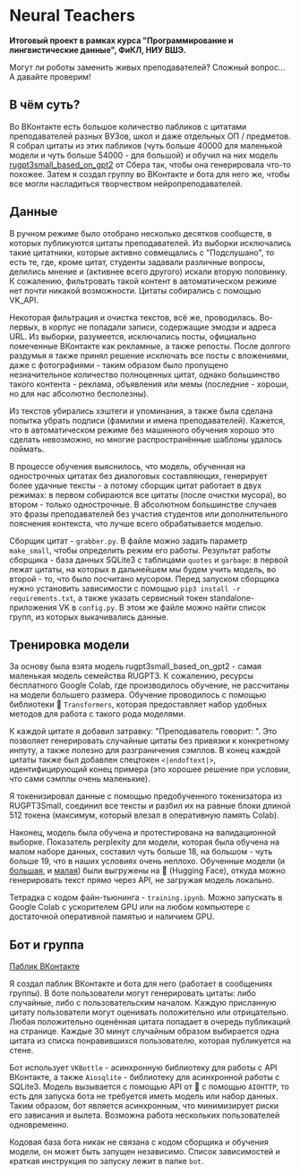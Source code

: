 # Neural Teachers

**Итоговый проект в рамках курса "Программирование и лингвистические данные", ФиКЛ, НИУ ВШЭ.**

Могут ли роботы заменить живых преподавателей? Сложный вопрос... А давайте проверим!

## В чём суть?

Во ВКонтакте есть большое количество пабликов с цитатами преподавателей разных ВУЗов, школ и даже отдельных ОП / предметов. Я собрал цитаты из этих пабликов (чуть больше 40000 для маленькой модели и чуть больше 54000 - для большой) и обучил на них модель [rugpt3small_based_on_gpt2](https://huggingface.co/sberbank-ai/rugpt3small_based_on_gpt2) от Сбера так, чтобы она генерировала что-то похожее. Затем я создал группу во ВКонтакте и бота для него же, чтобы все могли насладиться творчеством нейропреподавателей.

## Данные

В ручном режиме было отобрано несколько десятков сообществ, в которых публикуются цитаты преподавателей. Из выборки исключались такие цитатники, которые активно совмещались с "Подслушано", то есть те, где, кроме цитат, студенты задавали различные вопросы, делились мнение и (активнее всего другого) искали вторую половинку. К сожалению, фильтровать такой контент в автоматическом режиме нет почти никакой возможности. Цитаты собирались с помощью VK_API.

Некоторая фильтрация и очистка текстов, всё же, проводилась. Во-первых, в корпус не попадали записи, содержащие эмодзи и адреса URL. Из выборки, разумеется, исключались посты, официально помеченные ВКонтакте как рекламные, а также репосты. После долгого раздумья я также принял решение исключать все посты с вложениями, даже с фотографиями - таким образом было пропущено незначительное количество полноценных цитат, однако большинство такого контента - реклама, объявления или мемы (последние - хороши, но для нас абсолютно бесполезны).

Из текстов убирались хэштеги и упоминания, а также была сделана попытка убрать подписи (фамилии и имена преподавателей). Кажется, что в автоматическом режиме без машинного обучения хорошо это сделать невозможно, но многие распространённые шаблоны удалось поймать.

В процессе обучения выяснилось, что модель, обученная на однострочных цитатах без диалоговых составляющих, генерирует более удачные тексты - а потому сборщик цитат работает в двух режимах: в первом собираются все цитаты (после очистки мусора), во втором - только однострочные. В абсолютном большинстве случаев это фразы преподавателей без участия студентов или дополнительного пояснения контекста, что лучше всего обрабатывается моделью.

Сборщик цитат - `grabber.py`. В файле можно задать параметр `make_small`, чтобы определить режим его работы. Результат работы сборщика - база данных SQLite3 с таблицами `quotes` и `garbage`: в первой лежат цитаты, на которых в дальнейшем мы будем учить модель, во второй - то, что было посчитано мусором. Перед запуском сборщика нужно установить зависимости с помощью `pip3 install -r requirements.txt`, а также указать сервисный токен standalone-приложения VK в `config.py`. В этом же файле можно найти список групп, из которых выкачивались данные.

## Тренировка модели

За основу была взята модель rugpt3small_based_on_gpt2 - самая маленькая модель семейства RUGPT3. К сожалению, ресурсы бесплатного Google Colab, где производилось обучение, не рассчитаны на модели большего размера. Обучение проводилось с помощью библиотеки 🤗 `Transformers`, которая предоставляет набор удобных методов для работа с такого рода моделями.

К каждой цитате я добавил затравку: "Преподаватель говорит: ". Это позволяет генерировать случайные цитаты без привязки к конкретному инпуту, а также полезно для разграничения сэмплов. В конец каждой цитаты также был добавлен спецтокен `<|endoftext|>`, идентифицирующий конец примера (это хорошее решение при условии, что сами сэмплы очень маленькие).

Я токенизировал данные с помощью предобученного токенизатора из RUGPT3Small, соединил все тексты и разбил их на равные блоки длиной 512 токена (максимум, который влезал в оперативную память Colab).

Наконец, модель была обучена и протестирована на валидационной выборке. Показатель perplexity для модели, которая была обучена на малом наборе данных, составил чуть больше 18, на большом - чуть больше 19, что в наших условиях очень неплохо. Обученные модели (и [большая](https://huggingface.co/Futyn-Maker/rugpt3small_based_on_gpt2-finetuned_teachers_quotes), и [малая](https://huggingface.co/Futyn-Maker/rugpt3small_based_on_gpt2-finetuned_teachers_quotes_small)) были выгружены на 🤗 (Hugging Face), откуда можно генерировать текст прямо через API, не загружая модель локально.

Тетрадка с кодом файн-тьюнинга - `training.ipynb`. Можно запускать в Google Colab с ускорителем GPU или на любом компьютере с достаточной оперативной памятью и наличием GPU.

## Бот и группа

[Паблик ВКонтакте](https://vk.com/neural_teachers)

Я создал паблик ВКонтакте и бота для него (работает в сообщениях группы). В боте пользователи могут генерировать цитаты: либо случайные, либо с пользовательским началом. Каждую присланную цитату пользователи могут оценивать положительно или отрицательно. Любая положительно оценённая цитата попадает в очередь публикаций на странице. Каждые 30 минут случайным образом выбирается одна цитата из списка понравившихся пользователю, которая публикуется на стене.

Бот использует `VKBottle` - асинхронную библиотеку для работы с API ВКонтакте, а также `Aiosqlite` - библиотеку для асинхронной работы с SQLite3. Модель вызывается с помощью API от 🤗 с помощью `AIOHTTP`, то есть для запуска бота не требуется иметь модель или набор данных. Таким образом, бот является асинхронным, что минимизирует риски его зависания и вылета. Возможна работа нескольких пользователей одновременно.

Кодовая база бота никак не связана с кодом сборщика и обучения модели, он может быть запущен независимо. Список зависимостей и краткая инструкция по запуску лежит в папке `bot`.
